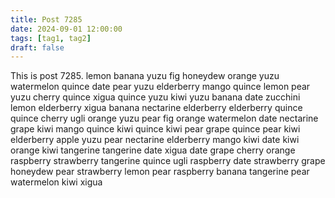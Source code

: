 ```yaml
---
title: Post 7285
date: 2024-09-01 12:00:00
tags: [tag1, tag2]
draft: false
---
```

This is post 7285.
lemon
banana
yuzu
fig
honeydew
orange
yuzu
watermelon
quince
date
pear
yuzu
elderberry
mango
quince
lemon
pear
yuzu
cherry
quince
xigua
quince
yuzu
kiwi
yuzu
banana
date
zucchini
lemon
elderberry
xigua
banana
nectarine
elderberry
elderberry
quince
quince
cherry
ugli
orange
yuzu
pear
fig
orange
watermelon
date
nectarine
grape
kiwi
mango
quince
kiwi
quince
kiwi
pear
grape
quince
pear
kiwi
elderberry
apple
yuzu
pear
nectarine
elderberry
mango
kiwi
date
kiwi
orange
kiwi
tangerine
tangerine
date
xigua
date
grape
cherry
orange
raspberry
strawberry
tangerine
quince
ugli
raspberry
date
strawberry
grape
honeydew
pear
strawberry
lemon
pear
raspberry
banana
tangerine
pear
watermelon
kiwi
xigua
